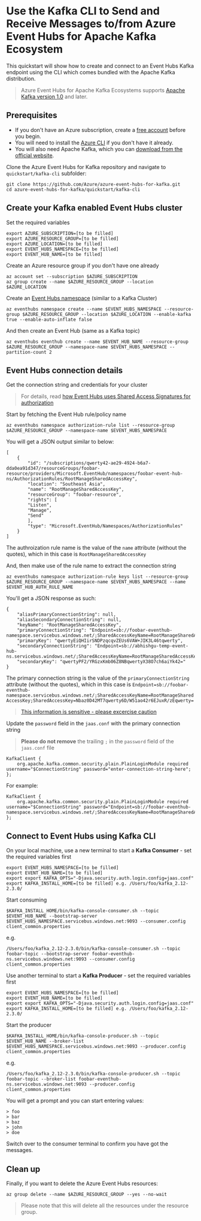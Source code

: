 # Use the Kafka CLI to Send and Receive Messages to/from Azure Event Hubs for Apache Kafka Ecosystem

This quickstart will show how to create and connect to an Event Hubs Kafka endpoint using the CLI which comes bundled with the Apache Kafka distribution. 

> Azure Event Hubs for Apache Kafka Ecosystems supports [Apache Kafka version 1.0](https:/kafka.apache.org/10/documentation.html) and later.

## Prerequisites

- If you don't have an Azure subscription, create a [free account](https://azure.microsoft.com/free/) before you begin.
- You will need to install the [Azure CLI](https://docs.microsoft.com/cli/azure/install-azure-cli?view=azure-cli-latest) if you don't have it already.
- You will also need Apache Kafka, which you can [download from the official website](https://kafka.apache.org/downloads).

Clone the Azure Event Hubs for Kafka repository and navigate to `quickstart/kafka-cli` subfolder:

    git clone https://github.com/Azure/azure-event-hubs-for-kafka.git
    cd azure-event-hubs-for-kafka/quickstart/kafka-cli

## Create your Kafka enabled Event Hubs cluster

Set the required variables

    export AZURE_SUBSCRIPTION=[to be filled]
    export AZURE_RESOURCE_GROUP=[to be filled]
    export AZURE_LOCATION=[to be filled]
    export EVENT_HUBS_NAMESPACE=[to be filled]
    export EVENT_HUB_NAME=[to be filled]

Create an Azure resource group if you don't have one already

    az account set --subscription $AZURE_SUBSCRIPTION
    az group create --name $AZURE_RESOURCE_GROUP --location $AZURE_LOCATION

Create an [Event Hubs namespace](https://docs.microsoft.com/azure/event-hubs/event-hubs-features) (similar to a Kafka Cluster)

    az eventhubs namespace create --name $EVENT_HUBS_NAMESPACE --resource-group $AZURE_RESOURCE_GROUP --location $AZURE_LOCATION --enable-kafka true --enable-auto-inflate false

And then create an Event Hub (same as a Kafka topic)

    az eventhubs eventhub create --name $EVENT_HUB_NAME --resource-group $AZURE_RESOURCE_GROUP --namespace-name $EVENT_HUBS_NAMESPACE --partition-count 2

## Event Hubs connection details

Get the connection string and credentials for your cluster

> For details, read [how Event Hubs uses Shared Access Signatures for authorization](https://docs.microsoft.com/azure/event-hubs/authorize-access-shared-access-signature?WT.mc_id=devto-blog-abhishgu)

Start by fetching the Event Hub rule/policy name

    az eventhubs namespace authorization-rule list --resource-group $AZURE_RESOURCE_GROUP --namespace-name $EVENT_HUBS_NAMESPACE

You will get a JSON output similar to below:

    [
        {
            "id": "/subscriptions/qwerty42-ae29-4924-b6a7-dda0ea91d347/resourceGroups/foobar-resource/providers/Microsoft.EventHub/namespaces/foobar-event-hub-ns/AuthorizationRules/RootManageSharedAccessKey",
            "location": "Southeast Asia",
            "name": "RootManageSharedAccessKey",
            "resourceGroup": "foobar-resource",
            "rights": [
            "Listen",
            "Manage",
            "Send"
            ],
            "type": "Microsoft.EventHub/Namespaces/AuthorizationRules"
        }
    ]

The authroization rule name is the value of the `name` attribute (without the quotes), which in this case is `RootManageSharedAccessKey`

And, then make use of the rule name to extract the connection string

    az eventhubs namespace authorization-rule keys list --resource-group $AZURE_RESOURCE_GROUP --namespace-name $EVENT_HUBS_NAMESPACE --name $EVENT_HUB_AUTH_RULE_NAME

You'll get a JSON response as such:

    {
        "aliasPrimaryConnectionString": null,
        "aliasSecondaryConnectionString": null,
        "keyName": "RootManageSharedAccessKey",
        "primaryConnectionString": "Endpoint=sb://foobar-eventhub-namespace.servicebus.windows.net/;SharedAccessKeyName=RootManageSharedAccessKey;SharedAccessKey=Nbaz0D42MT7qwerty6D/W51ao42r6EJuxR/zEqwerty=",
        "primaryKey": "qwertyEiQHIirSNDPzqcqvZEUs6VAW+JIK3L46tqwerty",
        "secondaryConnectionString": "Endpoint=sb://abhishgu-temp-event-hub-ns.servicebus.windows.net/;SharedAccessKeyName=RootManageSharedAccessKey;SharedAccessKey=qwertyPF2/YRGzxKmb06Z8NBFLCjnX38O7ch6aiYkN0=",
        "secondaryKey": "qwertyPF2/YRGzxKmb06Z8NBqwertyX38O7ch6aiYk42="
    }

The primary connection string is the value of the `primaryConnectionString` attribute (without the quotes), which in this case is `Endpoint=sb://foobar-eventhub-namespace.servicebus.windows.net/;SharedAccessKeyName=RootManageSharedAccessKey;SharedAccessKey=Nbaz0D42MT7qwerty6D/W51ao42r6EJuxR/zEqwerty=`

> [This information is sensitive - please excercise caution](https://docs.microsoft.com/azure/event-hubs/authorize-access-shared-access-signature?#best-practices-when-using-sas)

Update the `password` field in the `jaas.conf` with the primary connection string

> **Please do not remove** the trailing `;` in the `password` field of the `jaas.conf` file

    KafkaClient {
        org.apache.kafka.common.security.plain.PlainLoginModule required username="$ConnectionString" password="enter-connection-string-here";
    };

For example:

    KafkaClient {
        org.apache.kafka.common.security.plain.PlainLoginModule required username="$ConnectionString" password="Endpoint=sb://foobar-eventhub-namespace.servicebus.windows.net/;SharedAccessKeyName=RootManageSharedAccessKey;SharedAccessKey=Nbaz0D42MT7qwerty6D/W51ao42r6EJuxR/zEqwerty=";
    };

## Connect to Event Hubs using Kafka CLI

On your local machine, use a new terminal to start a **Kafka Consumer** - set the required variables first

    export EVENT_HUBS_NAMESPACE=[to be filled]
    export EVENT_HUB_NAME=[to be filled]
    export export KAFKA_OPTS="-Djava.security.auth.login.config=jaas.conf"
    export KAFKA_INSTALL_HOME=[to be filled] e.g. /Users/foo/kafka_2.12-2.3.0/

Start consuming

    $KAFKA_INSTALL_HOME/bin/kafka-console-consumer.sh --topic $EVENT_HUB_NAME --bootstrap-server $EVENT_HUBS_NAMESPACE.servicebus.windows.net:9093 --consumer.config client_common.properties

e.g.

    /Users/foo/kafka_2.12-2.3.0/bin/kafka-console-consumer.sh --topic foobar-topic --bootstrap-server foobar-eventhub-ns.servicebus.windows.net:9093 --consumer.config client_common.properties

Use another terminal to start a **Kafka Producer** - set the required variables first

    export EVENT_HUBS_NAMESPACE=[to be filled]
    export EVENT_HUB_NAME=[to be filled]
    export export KAFKA_OPTS="-Djava.security.auth.login.config=jaas.conf"
    export KAFKA_INSTALL_HOME=[to be filled] e.g. /Users/foo/kafka_2.12-2.3.0/

Start the producer

    $KAFKA_INSTALL_HOME/bin/kafka-console-producer.sh --topic $EVENT_HUB_NAME --broker-list $EVENT_HUBS_NAMESPACE.servicebus.windows.net:9093 --producer.config client_common.properties

e.g.

    /Users/foo/kafka_2.12-2.3.0/bin/kafka-console-producer.sh --topic foobar-topic --broker-list foobar-eventhub-ns.servicebus.windows.net:9093 --producer.config client_common.properties

You will get a prompt and you can start entering values:

    > foo
    > bar
    > baz
    > john
    > doe

Switch over to the consumer terminal to confirm you have got the messages.

## Clean up

Finally, if you want to delete the Azure Event Hubs resources:

    az group delete --name $AZURE_RESOURCE_GROUP --yes --no-wait

> Please note that this will delete all the resources under the resource group.